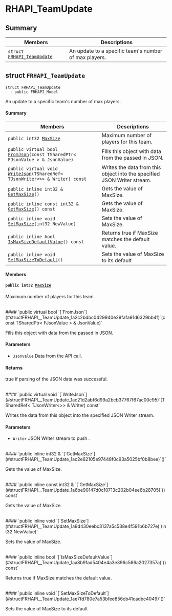 # RHAPI_TeamUpdate <a id="group__RHAPI__TeamUpdate"></a>

## Summary

 Members                        | Descriptions                                
--------------------------------|---------------------------------------------
`struct `[`FRHAPI_TeamUpdate`](#structFRHAPI__TeamUpdate) | An update to a specific team&#39;s number of max players.

## struct `FRHAPI_TeamUpdate` <a id="structFRHAPI__TeamUpdate"></a>

```
struct FRHAPI_TeamUpdate
  : public FRHAPI_Model
```

An update to a specific team&#39;s number of max players.

#### Summary

 Members                        | Descriptions                                
--------------------------------|---------------------------------------------
`public int32 `[`MaxSize`](#structFRHAPI__TeamUpdate_1a3c25e80c265f99a87d6506894dcaf8d0) | Maximum number of players for this team.
`public virtual bool `[`FromJson`](#structFRHAPI__TeamUpdate_1a2c2bdbc0429940e29fafa91d6329bb4f)`(const TSharedPtr< FJsonValue > & JsonValue)` | Fills this object with data from the passed in JSON.
`public virtual void `[`WriteJson`](#structFRHAPI__TeamUpdate_1ac21d2abf6d99a2bcb37767f67ac00c95)`(TSharedRef< TJsonWriter<>> & Writer) const` | Writes the data from this object into the specified JSON Writer stream.
`public inline int32 & `[`GetMaxSize`](#structFRHAPI__TeamUpdate_1ac2e62105e97448f0c93a5025bf0b8bee)`()` | Gets the value of MaxSize.
`public inline const int32 & `[`GetMaxSize`](#structFRHAPI__TeamUpdate_1a6be90147d0c10713c202b04ee6b28705)`() const` | Gets the value of MaxSize.
`public inline void `[`SetMaxSize`](#structFRHAPI__TeamUpdate_1a8d430eebc3137a5c538e4f591b6b727e)`(int32 NewValue)` | Sets the value of MaxSize.
`public inline bool `[`IsMaxSizeDefaultValue`](#structFRHAPI__TeamUpdate_1aa8b9fad5404e4a3e396c566a2027357a)`() const` | Returns true if MaxSize matches the default value.
`public inline void `[`SetMaxSizeToDefault`](#structFRHAPI__TeamUpdate_1ae7fd780e7a53bfee856cb41cadbc4049)`()` | Sets the value of MaxSize to its default

#### Members

#### `public int32 `[`MaxSize`](#structFRHAPI__TeamUpdate_1a3c25e80c265f99a87d6506894dcaf8d0) <a id="structFRHAPI__TeamUpdate_1a3c25e80c265f99a87d6506894dcaf8d0"></a>

Maximum number of players for this team.

<br>
#### `public virtual bool `[`FromJson`](#structFRHAPI__TeamUpdate_1a2c2bdbc0429940e29fafa91d6329bb4f)`(const TSharedPtr< FJsonValue > & JsonValue)` <a id="structFRHAPI__TeamUpdate_1a2c2bdbc0429940e29fafa91d6329bb4f"></a>

Fills this object with data from the passed in JSON.

#### Parameters
* `JsonValue` Data from the API call.

#### Returns
true if parsing of the JSON data was successful.

<br>
#### `public virtual void `[`WriteJson`](#structFRHAPI__TeamUpdate_1ac21d2abf6d99a2bcb37767f67ac00c95)`(TSharedRef< TJsonWriter<>> & Writer) const` <a id="structFRHAPI__TeamUpdate_1ac21d2abf6d99a2bcb37767f67ac00c95"></a>

Writes the data from this object into the specified JSON Writer stream.

#### Parameters
* `Writer` JSON Writer stream to push .

<br>
#### `public inline int32 & `[`GetMaxSize`](#structFRHAPI__TeamUpdate_1ac2e62105e97448f0c93a5025bf0b8bee)`()` <a id="structFRHAPI__TeamUpdate_1ac2e62105e97448f0c93a5025bf0b8bee"></a>

Gets the value of MaxSize.

<br>
#### `public inline const int32 & `[`GetMaxSize`](#structFRHAPI__TeamUpdate_1a6be90147d0c10713c202b04ee6b28705)`() const` <a id="structFRHAPI__TeamUpdate_1a6be90147d0c10713c202b04ee6b28705"></a>

Gets the value of MaxSize.

<br>
#### `public inline void `[`SetMaxSize`](#structFRHAPI__TeamUpdate_1a8d430eebc3137a5c538e4f591b6b727e)`(int32 NewValue)` <a id="structFRHAPI__TeamUpdate_1a8d430eebc3137a5c538e4f591b6b727e"></a>

Sets the value of MaxSize.

<br>
#### `public inline bool `[`IsMaxSizeDefaultValue`](#structFRHAPI__TeamUpdate_1aa8b9fad5404e4a3e396c566a2027357a)`() const` <a id="structFRHAPI__TeamUpdate_1aa8b9fad5404e4a3e396c566a2027357a"></a>

Returns true if MaxSize matches the default value.

<br>
#### `public inline void `[`SetMaxSizeToDefault`](#structFRHAPI__TeamUpdate_1ae7fd780e7a53bfee856cb41cadbc4049)`()` <a id="structFRHAPI__TeamUpdate_1ae7fd780e7a53bfee856cb41cadbc4049"></a>

Sets the value of MaxSize to its default

<br>
